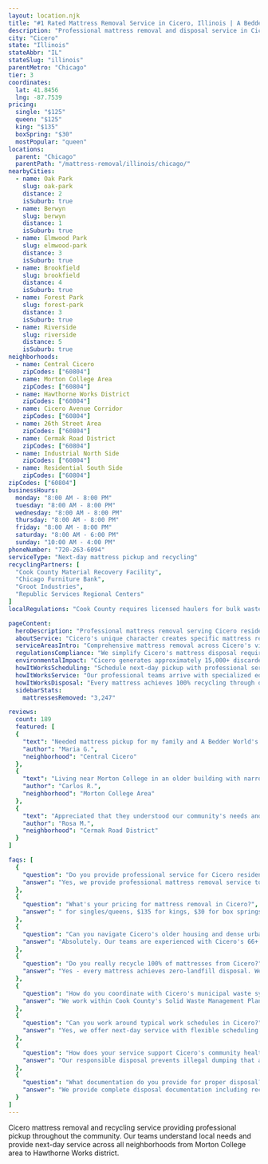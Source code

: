 ```yaml
---
layout: location.njk
title: "#1 Rated Mattress Removal Service in Cicero, Illinois | A Bedder World"
description: "Professional mattress removal and disposal service in Cicero, Illinois. Eco-friendly disposal, next-day pickup, and competitive pricing. Call 720-263-6094 today!"
city: "Cicero"
state: "Illinois"
stateAbbr: "IL"
stateSlug: "illinois"
parentMetro: "Chicago"
tier: 3
coordinates:
  lat: 41.8456
  lng: -87.7539
pricing:
  single: "$125"
  queen: "$125"
  king: "$135"
  boxSpring: "$30"
  mostPopular: "queen"
locations:
  parent: "Chicago"
  parentPath: "/mattress-removal/illinois/chicago/"
nearbyCities:
  - name: Oak Park
    slug: oak-park
    distance: 2
    isSuburb: true
  - name: Berwyn
    slug: berwyn
    distance: 1
    isSuburb: true
  - name: Elmwood Park
    slug: elmwood-park
    distance: 3
    isSuburb: true
  - name: Brookfield
    slug: brookfield
    distance: 4
    isSuburb: true
  - name: Forest Park
    slug: forest-park
    distance: 3
    isSuburb: true
  - name: Riverside
    slug: riverside
    distance: 5
    isSuburb: true
neighborhoods:
  - name: Central Cicero
    zipCodes: ["60804"]
  - name: Morton College Area
    zipCodes: ["60804"]
  - name: Hawthorne Works District
    zipCodes: ["60804"]
  - name: Cicero Avenue Corridor
    zipCodes: ["60804"]
  - name: 26th Street Area
    zipCodes: ["60804"]
  - name: Cermak Road District
    zipCodes: ["60804"]
  - name: Industrial North Side
    zipCodes: ["60804"]
  - name: Residential South Side
    zipCodes: ["60804"]
zipCodes: ["60804"]
businessHours:
  monday: "8:00 AM - 8:00 PM"
  tuesday: "8:00 AM - 8:00 PM"
  wednesday: "8:00 AM - 8:00 PM"
  thursday: "8:00 AM - 8:00 PM"
  friday: "8:00 AM - 8:00 PM"
  saturday: "8:00 AM - 6:00 PM"
  sunday: "10:00 AM - 4:00 PM"
phoneNumber: "720-263-6094"
serviceType: "Next-day mattress pickup and recycling"
recyclingPartners: [
  "Cook County Material Recovery Facility",
  "Chicago Furniture Bank",
  "Groot Industries",
  "Republic Services Regional Centers"
]
localRegulations: "Cook County requires licensed haulers for bulk waste transport. Cicero supports responsible disposal to prevent illegal dumping. Illinois EPA Chain of Custody tracking mandatory for material recovery."

pageContent:
  heroDescription: "Professional mattress removal serving Cicero residents with next-day pickup  Expert navigation of older housing stock and dense urban layouts. 100% recycling guaranteed - over 1 million mattresses recycled nationwide."
  aboutService: "Cicero's unique character creates specific mattress removal needs across its 78,000+ residents living in dense 5.87 square miles. The community's 66+ year average housing age requires specialized access navigation through older residential layouts and narrow doorways. Industrial concentration along major corridors affects traffic patterns and pickup timing considerations. We coordinate with Cicero's municipal waste billing system through the Water Department and work within Cook County's Solid Waste Management Plan requirements. Our professional service ensures respectful interactions throughout the pickup process. From historic Hawthorne Works Tower area to Morton College neighborhoods, we've mastered efficient pickup across Cicero's walkable but parking-limited streets."
  serviceAreasIntro: "Comprehensive mattress removal across Cicero's vibrant neighborhoods, from industrial districts to family residential areas:"
  regulationsCompliance: "We simplify Cicero's mattress disposal requirements so residents avoid illegal dumping and fines. Cook County mandates licensed haulers with proper insurance and Chain of Custody documentation for bulk waste transport. Cicero supports responsible disposal initiatives to maintain community cleanliness and prevent street dumping that affects neighborhood safety. Our professional service ensures complete understanding of requirements and processes. Every Cicero mattress achieves 100% recycling through our certified network - zero landfill waste, maximum environmental benefit. We coordinate with municipal waste billing systems and provide all documentation for proper disposal records. This supports Cicero's 2018 Culture of Health Prize recognition and ongoing community transformation efforts focused on environmental health."
  environmentalImpact: "Cicero generates approximately 15,000+ discarded mattresses annually from its dense population of 78,409 residents. Without proper recycling, these end up in regional landfills, wasting valuable materials that could support local recovery jobs. Our 100% recycling commitment has diverted over 1 million mattresses nationwide from landfills, preventing 75 million pounds of waste. Each Cicero mattress undergoes complete material recovery: steel springs become construction materials for Chicago-area development projects, polyurethane foam transforms into carpet padding for local businesses, cotton batting becomes insulation for Midwest homes. Our Cook County partnerships amplify environmental impact while creating green jobs throughout the region. Every mattress recycled prevents 40 pounds of landfill waste, reduces methane emissions, and preserves natural resources. This circular economy approach aligns with Cicero's community values of family responsibility, environmental stewardship, and supporting local economic development."
  howItWorksScheduling: "Schedule next-day pickup with professional service. We coordinate timing around work schedules common in Cicero's industrial community and navigate parking limitations in dense residential areas."
  howItWorksService: "Our professional teams arrive with specialized equipment for older housing stock navigation. We handle narrow doorways, steep staircases in multi-unit buildings, and limited parking areas typical of Cicero's dense urban layout."
  howItWorksDisposal: "Every mattress achieves 100% recycling through our certified regional network. Materials support Cook County recovery facilities and local green economy jobs throughout the Chicago metro area."
  sidebarStats:
    mattressesRemoved: "3,247"

reviews:
  count: 189
  featured: [
  {
    "text": "Needed mattress pickup for my family and A Bedder World's service was excellent. They explained everything clearly and professionally. Great service that respects our community values. Highly recommended!",
    "author": "Maria G.",
    "neighborhood": "Central Cicero"
  },
  {
    "text": "Living near Morton College in an older building with narrow stairs. The team handled our queen mattress removal expertly, protected the walls, and worked around our tight parking situation. Excellent professional service.",
    "author": "Carlos R.",
    "neighborhood": "Morton College Area"
  },
  {
    "text": "Appreciated that they understood our community's needs and provided professional service. They coordinated pickup around my work schedule and gave me documentation showing the mattress was recycled responsibly, not dumped.",
    "author": "Rosa M.",
    "neighborhood": "Cermak Road District"
  }
]

faqs: [
  {
    "question": "Do you provide professional service for Cicero residents?",
    "answer": "Yes, we provide professional mattress removal service to serve all Cicero residents. Our team understands community needs and provides respectful interactions throughout the pickup process."
  },
  {
    "question": "What's your pricing for mattress removal in Cicero?",
    "answer": " for singles/queens, $135 for kings, $30 for box springs. We offer transparent pricing with clear costs and no hidden fees."
  },
  {
    "question": "Can you navigate Cicero's older housing and dense urban layout?",
    "answer": "Absolutely. Our teams are experienced with Cicero's 66+ year average housing age, narrow doorways, steep staircases in multi-unit buildings, and limited parking areas in the dense 14,538 people per square mile community."
  },
  {
    "question": "Do you really recycle 100% of mattresses from Cicero?",
    "answer": "Yes - every mattress achieves zero-landfill disposal. We've recycled over 1 million mattresses nationwide. Materials go to Cook County facilities where steel becomes construction materials, foam becomes carpet padding, and cotton becomes insulation."
  },
  {
    "question": "How do you coordinate with Cicero's municipal waste systems?",
    "answer": "We work within Cook County's Solid Waste Management Plan and coordinate with Cicero's municipal waste billing system through the Water Department. Our service complements existing recycling programs that use blue bags."
  },
  {
    "question": "Can you work around typical work schedules in Cicero?",
    "answer": "Yes, we offer next-day service with flexible scheduling to accommodate residents' schedules. Our pickup windows work around typical industrial and service job schedules common in the community."
  },
  {
    "question": "How does your service support Cicero's community health initiatives?",
    "answer": "Our responsible disposal prevents illegal dumping that affects neighborhood safety and cleanliness. This supports Cicero's 2018 Culture of Health Prize recognition and ongoing community transformation efforts."
  },
  {
    "question": "What documentation do you provide for proper disposal?",
    "answer": "We provide complete disposal documentation including recycling certificates and Chain of Custody tracking required by Illinois EPA. This ensures compliance with all Cook County regulations and supports community environmental goals."
  }
]
---
```


Cicero mattress removal and recycling service providing professional pickup throughout the community. Our teams understand local needs and provide next-day service across all neighborhoods from Morton College area to Hawthorne Works district.